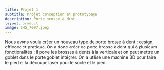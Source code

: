 ```yaml
---
title: Projet 1
subtitle: Projet conception et prototypage
description: Porte brosse à dent 
layout: product
image: IMG_7097.jpeg
---
```


Nous avons voulu créer un nouveau type de porte brosse à dent : design, efficace et pratique. On a donc créer ce porte brosse à dent qui à plusieurs fonctionalités : il porte les brosses à dents à la verticale et on peut mettre un goblet dans le porte goblet intégrer. 
On a utilisé une machine 3D pour faire le pied et la découpe laser pour le socle et le pied. 
